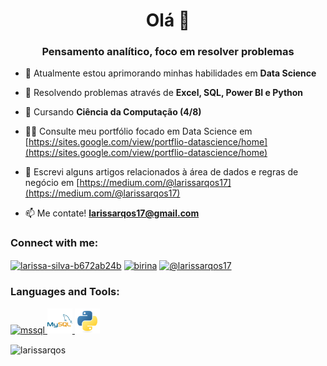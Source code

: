<h1 align="center">Olá 👋</h1>

<h3 align="center">Pensamento analítico, foco em resolver problemas</h3>

- 🔭 Atualmente estou aprimorando minhas habilidades em **Data Science**
  
- 💬 Resolvendo problemas através de **Excel, SQL, Power BI e Python**
  
- 🌱 Cursando **Ciência da Computação (4/8)**

- 👨‍💻 Consulte meu portfólio focado em Data Science em [https://sites.google.com/view/portflio-datascience/home](https://sites.google.com/view/portflio-datascience/home)

- 📝 Escrevi alguns artigos relacionados à área de dados e regras de negócio em [https://medium.com/@larissarqos17](https://medium.com/@larissarqos17)

- 📫 Me contate! **larissarqos17@gmail.com**

<h3 align="left">Connect with me:</h3>
<p align="left">
<a href="https://linkedin.com/in/larissa-silva-b672ab24b" target="blank"><img align="center" src="https://raw.githubusercontent.com/rahuldkjain/github-profile-readme-generator/master/src/images/icons/Social/linked-in-alt.svg" alt="larissa-silva-b672ab24b" height="30" width="40" /></a>
<a href="https://kaggle.com/birina" target="blank"><img align="center" src="https://raw.githubusercontent.com/rahuldkjain/github-profile-readme-generator/master/src/images/icons/Social/kaggle.svg" alt="birina" height="30" width="40" /></a>
<a href="https://medium.com/@larissarqos17" target="blank"><img align="center" src="https://raw.githubusercontent.com/rahuldkjain/github-profile-readme-generator/master/src/images/icons/Social/medium.svg" alt="@larissarqos17" height="30" width="40" /></a>
</p>

<h3 align="left">Languages and Tools:</h3>
<p align="left"> <a href="https://www.microsoft.com/en-us/sql-server" target="_blank" rel="noreferrer"> <img src="https://www.svgrepo.com/show/303229/microsoft-sql-server-logo.svg" alt="mssql" width="40" height="40"/> </a> <a href="https://www.mysql.com/" target="_blank" rel="noreferrer"> <img src="https://raw.githubusercontent.com/devicons/devicon/master/icons/mysql/mysql-original-wordmark.svg" alt="mysql" width="40" height="40"/> </a> <a href="https://www.python.org" target="_blank" rel="noreferrer"> <img src="https://raw.githubusercontent.com/devicons/devicon/master/icons/python/python-original.svg" alt="python" width="40" height="40"/> </a> </p>

<p><img align="center" src="https://github-readme-stats.vercel.app/api/top-langs?username=larissarqos&show_icons=true&locale=en&layout=compact" alt="larissarqos" /></p>


<!---
larissarqos/larissarqos is a ✨ special ✨ repository because its `README.md` (this file) appears on your GitHub profile.
You can click the Preview link to take a look at your changes.
--->
